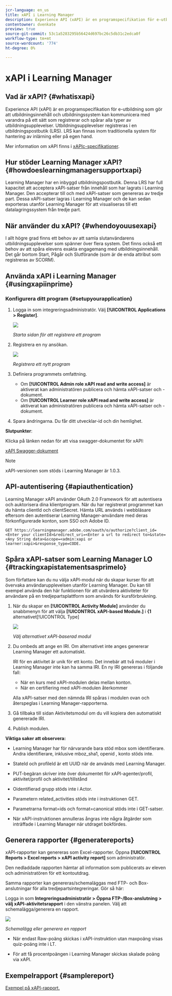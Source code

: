 ```yaml
---
jcr-language: en_us
title: xAPI i Learning Manager
description: Experience API (xAPI) är en programspecifikation för e-utbildning som gör att utbildningsinnehåll och utbildningssystem kan kommunicera med varandra på ett sätt som registrerar och spårar alla typer av utbildningsupplevelser. Utbildningsupplevelser registreras i en utbildningspostbutik (LRS). LRS kan finnas inom traditionella system för hantering av inlärning eller på egen hand.
contentowner: dvenkate
preview: true
source-git-commit: 53c1a5283295b56424d697bc26c5db31c2edca0f
workflow-type: tm+mt
source-wordcount: '774'
ht-degree: 0%

---
```




# xAPI i Learning Manager

## Vad är xAPI? {#whatisxapi}

Experience API (xAPI) är en programspecifikation för e-utbildning som gör att utbildningsinnehåll och utbildningssystem kan kommunicera med varandra på ett sätt som registrerar och spårar alla typer av utbildningsupplevelser. Utbildningsupplevelser registreras i en utbildningspostbutik (LRS). LRS kan finnas inom traditionella system för hantering av inlärning eller på egen hand.

Mer information om xAPI finns i [xAPIc-specifikationer](https://github.com/adlnet/xAPI-Spec).

## Hur stöder Learning Manager xAPI? {#howdoeslearningmanagersupportxapi}

Learning Manager har en inbyggd utbildningspostbutik. Denna LRS har full kapacitet att acceptera xAPI-satser från innehåll som har lagrats i Learning Manager. Den accepterar till och med xAPI-satser som genereras av tredje part. Dessa xAPI-satser lagras i Learning Manager och de kan sedan exporteras utanför Learning Manager för att visualiseras till ett datalagringssystem från tredje part.

## När använder du xAPI? {#whendoyouusexapi}

I allt högre grad finns ett behov av att samla slutanvändarens utbildningsupplevelser som spänner över flera system.  Det finns också ett behov av att spåra elevens exakta engagemang med utbildningsinnehåll. Det går bortom Start, Pågår och Slutförande (som är de enda attribut som registreras av SCORM).

## Använda xAPI i Learning Manager {#usingxapiinprime}

### Konfigurera ditt program {#setupyourapplication}

1. Logga in som integreringsadministratör. Välj **[!UICONTROL Applications > Register]**.

   ![](assets/appregistration.png)

   *Starta sidan för att registrera ett program*

1. Registrera en ny ansökan.

   ![](assets/appregistration.png)

   *Registrera ett nytt program*

1. Definiera programmets omfattning.

   * Om **[!UICONTROL Admin role xAPI read and write access]** är aktiverat kan administratören publicera och hämta xAPI-satser och -dokument.
   * Om **[!UICONTROL Learner role xAPI read and write access]** är aktiverat kan administratören publicera och hämta xAPI-satser och -dokument.

1. Spara ändringarna. Du får ditt utvecklar-id och din hemlighet.

**Slutpunkter**:

Klicka på länken nedan för att visa swagger-dokumentet för xAPI:

[xAPI Swagger-dokument](https://learningmanagereu.adobe.com/docs/primeapi/xapi/)

>[!NOTE]
>
>xAPI-versionen som stöds i Learning Manager är 1.0.3.


## API-autentisering {#apiauthentication}

Learning Manager xAPI använder OAuth 2.0 Framework för att autentisera och auktorisera dina klientprogram. När du har registrerat programmet kan du hämta clientId och clientSecret. Hämta URL används i webbläsare eftersom den autentiserar Learning Manager-användare med deras förkonfigurerade konton, som SSO och Adobe ID.

```
GET https://learningmanager.adobe.com/oauth/o/authorize?client_id=<Enter your clientId>&redirect_uri=<Enter a url to redirect to>&state=<Any String data>&scope=<admin:xapi or learner:xapi>&response_type=CODE.
```

## Spåra xAPI-satser som Learning Manager LO {#trackingxapistatementsasprimelo}

Som författare kan du nu välja xAPI-modul när du skapar kurser för att övervaka användarupplevelsen utanför Learning Manager. Du kan till exempel använda den här funktionen för att utvärdera aktiviteter för användare på en tredjepartsplattform som används för kursförbrukning.

1. När du skapar en **[!UICONTROL Activity Module]** använder du snabbmenyn för att välja **[!UICONTROL xAPI-based Module.]** i **&lbrace;1**&#x200B;alternativet[!UICONTROL Type]

   ![](assets/xapimodulecreation.png)

   *Välj alternativet xAPI-baserad modul*

1. Du ombeds att ange en IRI. Om alternativet inte anges genererar Learning Manager ett automatiskt.

   IRI för en aktivitet är unik för ett konto. Det innebär att två moduler i Learning Manager inte kan ha samma IRI. En ny IRI genereras i följande fall:

   * När en kurs med xAPI-modulen delas mellan konton.
   * När en certifiering med xAPI-modulen återkommer



   Alla xAPI-satser med den nämnda IRI spåras i modulen ovan och återspeglas i Learning Manager-rapporterna.

1. Gå tillbaka till sidan Aktivitetsmodul om du vill kopiera den automatiskt genererade IRI.
1. Publish modulen.

**Viktiga saker att observera:**

* Learning Manager har för närvarande bara stöd   mbox som identifierare. Andra identifierare, inklusive mboz_sha1, openid , konto stöds inte.

* StateId och profileId är ett UUID när de används med Learning Manager.
* PUT-begäran skriver inte över dokumentet för xAPI-agenter/profil, aktivitet/profil och aktivitet/tillstånd
* Oidentifierad grupp stöds inte i Actor.
* Parametern related_activities stöds inte i instruktionen GET.
* Parametrarna format=ids och format=canonical stöds inte i GET-satser.
* När xAPI-instruktionen annulleras ångras inte några åtgärder som inträffade i Learning Manager när utdraget bokfördes.

## Generera rapporter {#generatereports}

xAPI-rapporter kan genereras som Excel-rapporter. Öppna **[!UICONTROL Reports > Excel reports > xAPI activity report]** som administratör.

Den nedladdade rapporten hämtar all information som publicerats av eleven och administratören för ett kontoutdrag.

Samma rapporter kan genereras/schemaläggas med FTP- och Box-anslutningar för alla tredjepartsintegreringar. Gör så här:

Logga in som **Integreringsadministratör > Öppna FTP-/Box-anslutning > välj xAPI-aktivitetsrapport** i den vänstra panelen. Välj att schemalägga/generera en rapport.

![](assets/xapischedule.png)

*Schemalägg eller generera en rapport*

* När endast Raw-poäng skickas i xAPI-instruktion utan maxpoäng visas quiz-poäng inte i LT.

* För att få procentpoängen i Learning Manager skickas skalade poäng via xAPI.

## Exempelrapport {#samplereport}

[Exempel på xAPI-rapport.](assets/xapireport8842560559890766717csv.zip)
